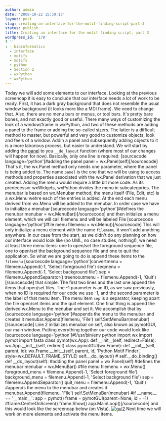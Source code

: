 ```yaml
---
author: admin
date: '2008-10-22 15:30:13'
layout: post
slug: creating-an-interface-for-the-motif-finding-script-part-3
status: publish
title: Creating an interface for the motif finding script, part 3
wordpress_id: '178'
? ''
: - bioinformatics
  - interface
  - motifs
  - motifs
  - python
  - Section 2
  - wxPython
  - wxPython
---
```


Today we will add some elements to our interface. Looking at the
previous screencap it is easy to conclude that our interface needs a lot
of work to be ready. First, it has a dark gray background that does not
resemble the usual window background (it looks more like a MDI frame).
We need to change that. Also, there are no menu bars or menus, or tool
bars. It's pretty bare bones, and not exactly good or useful. There many
ways of customizing the look of a window/frame in wxPython, and two of
these methods are adding a panel to the frame or adding the so-called
sizers. The latter is a difficult method to master, but powerful and
very good to customize objects, look and feels of a window. Addin a
panel and subsequently adding objects to it is a more laborious process,
but easier to understand. We will start by adding the
[panel](http://www.wxpython.org/docs/api/wx.Panel-class.html) to you
`__do_layout` function (where most of our changes will happen for now).
Basically, only one line is required: [sourcecode
language='python']\#adding the panel panel = wx.Panel(self)[/sourcecode]
That's it, the wx.Panel method only needs one parameter, where the panel
is being added to. The name `panel` is the one that we will be using to
access methods and properties associated with the wx.Panel derivation
that we just created. Adding the menu would require a little bit more
code. As its predecessor wxWidgets, wxPython divides the menu in
subcategories. The menubar is based on wx.Menubar method, the menu
itself (File, Edit, etc) is a wx.Menu wehre each of the entries is
added. At the end each menu derived from wx.Menu will be added to the
menubar. In order case we have to initialize a menubar [sourcecode
language='python']\#defines the menubar menubar =
wx.MenuBar()[/sourcecode] and then initialize a menu element, which we
will call filemenu and will be labeled File [sourcecode
language='python']\#file menu filemenu = wx.Menu()[/sourcecode] This
will only initialize a menu element with the name `filemenu`, it won't
add anything anywhere. In our case from the start, as we didn't do any
planning on how our interface would look like (no UML, no case studies,
nothing!), we need at least three menu items: one to open/set the
foreground sequence file, one to open/set the background sequence file
and one to quit the application. So what we are going to do is append
these items to the `filemenu` [sourcecode language='python']convertmenu
= filemenu.Append(-1, 'Select foreground file') seqmenu =
filemenu.Append(-1, 'Select background file') sep =
filemenu.AppendSeparator() treenooutmenu = filemenu.Append(-1,
'Quit')[/sourcecode] that simple. The first two lines and the last one
append the items that open/set files. The -1 parameter is an ID, as we
saw previously, when no ID is required for our code we use -1, and the
second parameter is the label of that menu item. The menu item `sep` is
a separator, keeping apart the file open/set items and the quit element.
One final thing is append the derived wx.Menu to the menubar and set it.
We accomplish that by [sourcecode language='python']\#appends the menu
to the menubar and creates it menubar.Append(filemenu, 'File')
self.SetMenuBar(menubar)[/sourcecode] Line 2 initializes menubar on
self, also known as pymotGUI, our main window. Putting everything
together our code would look like [sourcecode
language='python']\#!/usr/bin/env python import wx import pymot import
fasta class pymot(wx.App): def \_\_init\_\_(self, redirect=False):
wx.App.\_\_init\_\_(self, redirect) class pymotGUI(wx.Frame): def
\_\_init\_\_(self, parent, id): wx.Frame.\_\_init\_\_(self, parent, id,
'Python Motif Finder', style=wx.DEFAULT\_FRAME\_STYLE)
self.\_\_do\_layout() \# self.\_\_do\_binding() def
\_\_do\_layout(self): \#adding the panel panel = wx.Panel(self)
\#defines the menubar menubar = wx.MenuBar() \#file menu filemenu =
wx.Menu() foreground\_menu = filemenu.Append(-1, 'Select foreground
file') background\_menu = filemenu.Append(-1, 'Select background file')
sep = filemenu.AppendSeparator() quit\_menu = filemenu.Append(-1,
'Quit') \#appends the menu to the menubar and creates it
menubar.Append(filemenu, 'File') self.SetMenuBar(menubar) \#if
\_\_name\_\_ == '\_\_main\_\_': app = pymot() frame =
pymotGUI(parent=None, id = -1) \#frame.CentreOnScreen() frame.Show()
app.MainLoop()[/sourcecode] and this would look like the screencap below
(on Vista).
[![gui2](http://python.genedrift.org/wordpress/wp-content/uploads/2008/10/gui2-150x150.png "gui2")](http://python.genedrift.org/wordpress/wp-content/uploads/2008/10/gui2.png)
Next time we will work on more elements and activate the menu items.
